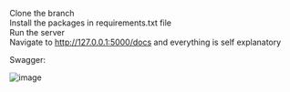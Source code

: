 Clone the branch \
Install the packages in requirements.txt file\
Run the server \
Navigate to http://127.0.0.1:5000/docs and everything is self explanatory 

Swagger: 

![image](https://user-images.githubusercontent.com/113660597/192491375-a4f1b60e-f455-45e0-b71c-d5e4305482d8.png)


